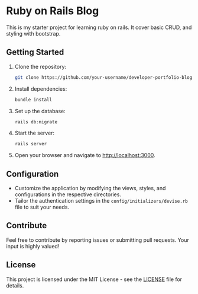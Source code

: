 # Ruby on Rails Blog

This is my starter project for learning ruby on rails. It cover basic CRUD, and styling with bootstrap.

## Getting Started

1. Clone the repository:

    ```bash
    git clone https://github.com/your-username/developer-portfolio-blog.git
    ```

2. Install dependencies:

    ```bash
    bundle install
    ```

3. Set up the database:

    ```bash
    rails db:migrate
    ```

4. Start the server:

    ```bash
    rails server
    ```

5. Open your browser and navigate to [http://localhost:3000](http://localhost:3000).

## Configuration

- Customize the application by modifying the views, styles, and configurations in the respective directories.
- Tailor the authentication settings in the `config/initializers/devise.rb` file to suit your needs.

## Contribute

Feel free to contribute by reporting issues or submitting pull requests. Your input is highly valued!

## License

This project is licensed under the MIT License - see the [LICENSE](LICENSE) file for details.
